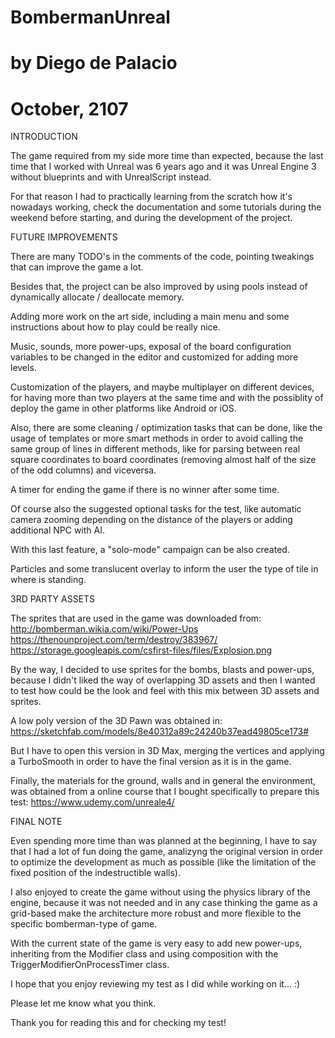 # BombermanUnreal 
# by Diego de Palacio
# October, 2107


INTRODUCTION

The game required from my side more time than expected, because the last time that I worked with Unreal was 6 years ago and it was Unreal Engine 3 without blueprints and with UnrealScript instead.

For that reason I had to practically learning from the scratch how it's nowadays working, check the documentation and some tutorials during the weekend before starting, and during the development of the project. 


FUTURE IMPROVEMENTS

There are many TODO's in the comments of the code, pointing tweakings that can improve the game a lot.

Besides that, the project can be also improved by using pools instead of dynamically allocate / deallocate memory.

Adding more work on the art side, including a main menu and some instructions about how to play could be really nice.

Music, sounds, more power-ups, exposal of the board configuration variables to be changed in the editor and customized for adding more levels.

Customization of the players, and maybe multiplayer on different devices, for having more than two players at the same time and with the possiblity of deploy the game in other platforms like Android or iOS.

Also, there are some cleaning / optimization tasks that can be done, like the usage of templates or more smart methods in order to avoid calling the same group of lines in different methods, like for parsing between real square coordinates to board coordinates (removing almost half of the size of the odd columns) and viceversa.

A timer for ending the game if there is no winner after some time.

Of course also the suggested optional tasks for the test, like automatic camera zooming depending on the distance of the players or adding additional NPC with AI.

With this last feature, a "solo-mode" campaign can be also created.

Particles and some translucent overlay to inform the user the type of tile in where is standing.


3RD PARTY ASSETS

The sprites that are used in the game was downloaded from:
http://bomberman.wikia.com/wiki/Power-Ups
https://thenounproject.com/term/destroy/383967/
https://storage.googleapis.com/csfirst-files/files/Explosion.png

By the way, I decided to use sprites for the bombs, blasts and power-ups, because I didn't liked the way of overlapping 3D assets and then I wanted to test how could be the look and feel with this mix between 3D assets and sprites.

A low poly version of the 3D Pawn was obtained in:
https://sketchfab.com/models/8e40312a89c24240b37ead49805ce173#

But I have to open this version in 3D Max, merging the vertices and applying a TurboSmooth in order to have the final version as it is in the game.

Finally, the materials for the ground, walls and in general the environment, was obtained from a online course that I bought specifically to prepare this test:
https://www.udemy.com/unreale4/


FINAL NOTE

Even spending more time than was planned at the beginning, I have to say that I had a lot of fun doing the game, analizyng the original version in order to optimize the development as much as possible (like the limitation of the fixed position of the indestructible walls).

I also enjoyed to create the game without using the physics library of the engine, because it was not needed and in any case thinking the game as a grid-based make the architecture more robust and more flexible to the specific bomberman-type of game.

With the current state of the game is very easy to add new power-ups, inheriting from the Modifier class and using composition with the TriggerModifierOnProcessTimer class.

I hope that you enjoy reviewing my test as I did while working on it... :)

Please let me know what you think.


Thank you for reading this and for checking my test!
